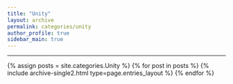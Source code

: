 ```yaml
---
title: "Unity"
layout: archive
permalink: categories/unity
author_profile: true
sidebar_main: true
---
```


***

{% assign posts = site.categories.Unity %}
{% for post in posts %} {% include archive-single2.html type=page.entries_layout %} {% endfor %}



